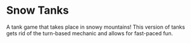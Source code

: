 # Snow Tanks
A tank game that takes place in snowy mountains! This version of tanks gets rid of the turn-based mechanic and allows for fast-paced fun.
